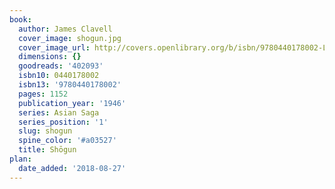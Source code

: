 ```yaml
---
book:
  author: James Clavell
  cover_image: shogun.jpg
  cover_image_url: http://covers.openlibrary.org/b/isbn/9780440178002-L.jpg
  dimensions: {}
  goodreads: '402093'
  isbn10: 0440178002
  isbn13: '9780440178002'
  pages: 1152
  publication_year: '1946'
  series: Asian Saga
  series_position: '1'
  slug: shogun
  spine_color: '#a03527'
  title: Shōgun
plan:
  date_added: '2018-08-27'
---
```

